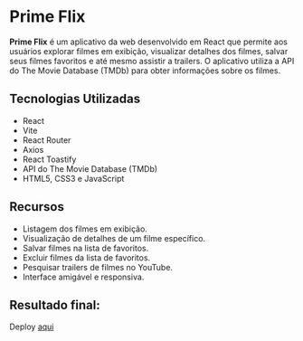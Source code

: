 # Prime Flix

**Prime Flix** é um aplicativo da web desenvolvido em React que permite aos usuários explorar filmes em exibição, visualizar detalhes dos filmes, salvar seus filmes favoritos e até mesmo assistir a trailers. O aplicativo utiliza a API do The Movie Database (TMDb) para obter informações sobre os filmes.

## Tecnologias Utilizadas

- React
- Vite
- React Router
- Axios
- React Toastify
- API do The Movie Database (TMDb)
- HTML5, CSS3 e JavaScript

## Recursos

- Listagem dos filmes em exibição.
- Visualização de detalhes de um filme específico.
- Salvar filmes na lista de favoritos.
- Excluir filmes da lista de favoritos.
- Pesquisar trailers de filmes no YouTube.
- Interface amigável e responsiva.

## Resultado final:

Deploy [aqui](https://projetofilme.vercel.app/)
